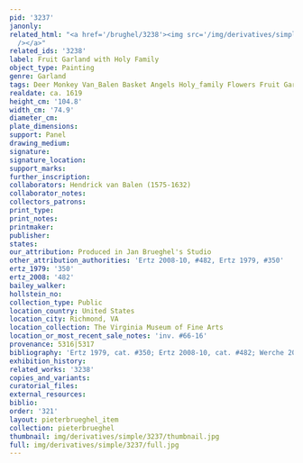 ```yaml
---
pid: '3237'
janonly: 
related_html: "<a href='/brughel/3238'><img src='/img/derivatives/simple/3238/thumbnail.jpg'
  /></a>"
related_ids: '3238'
label: Fruit Garland with Holy Family
object_type: Painting
genre: Garland
tags: Deer Monkey Van_Balen Basket Angels Holy_family Flowers Fruit Garland Vegetables
realdate: ca. 1619
height_cm: '104.8'
width_cm: '74.9'
diameter_cm: 
plate_dimensions: 
support: Panel
drawing_medium: 
signature: 
signature_location: 
support_marks: 
further_inscription: 
collaborators: Hendrick van Balen (1575-1632)
collaborator_notes: 
collectors_patrons: 
print_type: 
print_notes: 
printmaker: 
publisher: 
states: 
our_attribution: Produced in Jan Brueghel's Studio
other_attribution_authorities: 'Ertz 2008-10, #482, Ertz 1979, #350'
ertz_1979: '350'
ertz_2008: '482'
bailey_walker: 
hollstein_no: 
collection_type: Public
location_country: United States
location_city: Richmond, VA
location_collection: The Virginia Museum of Fine Arts
location_or_most_recent_sale_notes: 'inv. #66-16'
provenance: 5316|5317
bibliography: 'Ertz 1979, cat. #350; Ertz 2008-10, cat. #482; Werche 2004, A.45'
exhibition_history: 
related_works: '3238'
copies_and_variants: 
curatorial_files: 
external_resources: 
biblio: 
order: '321'
layout: pieterbrueghel_item
collection: pieterbrueghel
thumbnail: img/derivatives/simple/3237/thumbnail.jpg
full: img/derivatives/simple/3237/full.jpg
---
```

